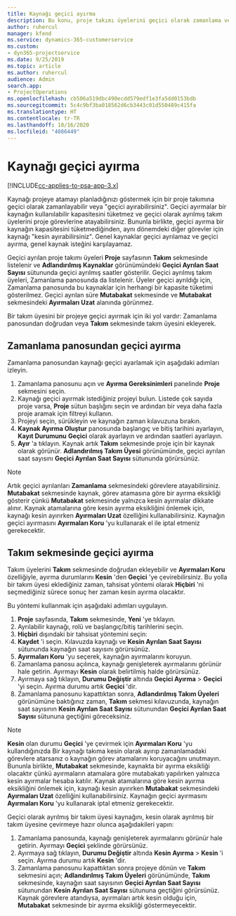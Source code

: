 ```yaml
---
title: Kaynağı geçici ayırma
description: Bu konu, proje takımı üyelerini geçici olarak zamanlama veya geçici ayırmayla ilgili bilgi sağlar.
author: ruhercul
manager: kfend
ms.service: dynamics-365-customerservice
ms.custom:
- dyn365-projectservice
ms.date: 9/25/2019
ms.topic: article
ms.author: ruhercul
audience: Admin
search.app:
- ProjectOperations
ms.openlocfilehash: cb506a519dbc490ecdd579edf1e3fa5dd0153bdb
ms.sourcegitcommit: 5c4c9bf3ba018562d6cb3443c01d550489c415fa
ms.translationtype: HT
ms.contentlocale: tr-TR
ms.lasthandoff: 10/16/2020
ms.locfileid: "4086449"
---
```

# <a name="soft-book-a-resource"></a>Kaynağı geçici ayırma

[!INCLUDE[cc-applies-to-psa-app-3.x](../includes/cc-applies-to-psa-app-3x.md)]

Kaynağı projeye atamayı planladığınızı göstermek için bir proje takımına geçici olarak zamanlayabilir veya "geçici ayırabilirsiniz". Geçici ayırmalar bir kaynağın kullanılabilir kapasitesini tüketmez ve geçici olarak ayrılmış takım üyelerini proje görevlerine atayabilirsiniz. Bununla birlikte, geçici ayırma bir kaynağın kapasitesini tüketmediğinden, aynı dönemdeki diğer görevler için kaynağı "kesin ayırabilirsiniz". Genel kaynaklar geçici ayrılamaz ve geçici ayırma, genel kaynak isteğini karşılayamaz.

Geçici ayrılan proje takımı üyeleri **Proje** sayfasının **Takım** sekmesinde listelenir ve **Adlandırılmış Kaynaklar** görünümündeki **Geçici Ayrılan Saat Sayısı** sütununda geçici ayrılmış saatler gösterilir. Geçici ayrılmış takım üyeleri, Zamanlama panosunda da listelenir. Üyeler geçici ayrıldığı için, Zamanlama panosunda bu kaynaklar için herhangi bir kapasite tüketimi gösterilmez. Geçici ayrılan süre **Mutabakat** sekmesinde ve **Mutabakat** sekmesindeki **Ayırmaları Uzat** alanında görünmez. 

Bir takım üyesini bir projeye geçici ayırmak için iki yol vardır: Zamanlama panosundan doğrudan veya **Takım** sekmesinde takım üyesini ekleyerek. 

## <a name="soft-book-from-the-schedule-board"></a>Zamanlama panosundan geçici ayırma
Zamanlama panosundan kaynağı geçici ayarlamak için aşağıdaki adımları izleyin. 

1. Zamanlama panosunu açın ve **Ayırma Gereksinimleri** panelinde **Proje** sekmesini seçin.
2. Kaynağı geçici ayırmak istediğiniz projeyi bulun. Listede çok sayıda proje varsa, **Proje** sütun başlığını seçin ve ardından bir veya daha fazla proje aramak için filtreyi kullanın.
3. Projeyi seçin, sürükleyin ve kaynağın zaman kılavuzuna bırakın.
5. **Kaynak Ayırma Oluştur** panosunda başlangıç ve bitiş tarihini ayarlayın, **Kayıt Durumunu** **Geçici** olarak ayarlayın ve ardından saatleri ayarlayın. 
6. **Ayır** 'a tıklayın. Kaynak artık **Takım** sekmesinde proje için bir kaynak olarak görünür. **Adlandırılmış Takım Üyesi** görünümünde, geçici ayrılan saat sayısını **Geçici Ayrılan Saat Sayısı** sütununda görürsünüz.

> [!NOTE]
> Artık geçici ayrılanları **Zamanlama** sekmesindeki görevlere atayabilirsiniz. **Mutabakat** sekmesinde kaynak, görev atamasına göre bir ayırma eksikliği gösterir çünkü **Mutabakat** sekmesinde yalnızca kesin ayırmalar dikkate alınır. Kaynak atamalarına göre kesin ayırma eksikliğini önlemek için, kaynağı kesin ayırırken **Ayırmaları Uzat** özelliğini kullanabilirsiniz. Kaynağın geçici ayırmasını **Ayırmaları Koru** 'yu kullanarak el ile iptal etmeniz gerekecektir.

## <a name="soft-book-on-the-team-tab"></a>Takım sekmesinde geçici ayırma

Takım üyelerini **Takım** sekmesinde doğrudan ekleyebilir ve **Ayırmaları Koru** özelliğiyle, ayırma durumlarını **Kesin** 'den **Geçici** 'ye çevirebilirsiniz. Bu yolla bir takım üyesi eklediğiniz zaman, tahsisat yöntemi olarak **Hiçbiri** 'ni seçmediğiniz sürece sonuç her zaman kesin ayırma olacaktır.

Bu yöntemi kullanmak için aşağıdaki adımları uygulayın.

1. **Proje** sayfasında, **Takım** sekmesinde, **Yeni** 'ye tıklayın.
2. Ayrılabilir kaynağı, rolü ve başlangıç/bitiş tarihlerini seçin.
3. **Hiçbiri** dışındaki bir tahsisat yöntemini seçin:
4. **Kaydet** 'i seçin. Kılavuzda kaynağı ve **Kesin Ayrılan Saat Sayısı** sütununda kaynağın saat sayısını görürsünüz.
5. **Ayırmaları Koru** 'yu seçerek, kaynağın ayırmalarını koruyun.
6. Zamanlama panosu açılınca, kaynağı genişleterek ayırmalarını görünür hale getirin. Ayırmayı **Kesin** olarak belirtilmiş halde görürsünüz.
7. Ayırmaya sağ tıklayın, **Durumu Değiştir** altında **Geçici Ayırma** \> **Geçici** 'yi seçin. Ayırma durumu artık **Geçici** 'dir.
8. Zamanlama panosunu kapattıktan sonra, **Adlandırılmış Takım Üyeleri** görünümüne baktığınız zaman, **Takım** sekmesi kılavuzunda, kaynağın saat sayısının **Kesin Ayrılan Saat Sayısı** sütunundan **Geçici Ayrılan Saat Sayısı** sütununa geçtiğini göreceksiniz.

> [!NOTE]
> **Kesin** olan durumu **Geçici** 'ye çevirmek için **Ayırmaları Koru** 'yu kullandığınızda Bir kaynağı takıma kesin olarak ayırıp zamanlamadaki görevlere atarsanız o kaynağın görev atamalarını koruyacağını unutmayın. Bununla birlikte, **Mutabakat** sekmesinde, kaynakta bir ayırma eksikliği olacaktır çünkü ayırmaların atamalara göre mutabakatı yapılırken yalnızca kesin ayırmalar hesaba katılır. Kaynak atamalarına göre kesin ayırma eksikliğini önlemek için, kaynağı kesin ayırırken **Mutabakat** sekmesindeki **Ayırmaları Uzat** özelliğini kullanabilirsiniz. Kaynağın geçici ayırmasını **Ayırmaları Koru** 'yu kullanarak iptal etmeniz gerekecektir.

Geçici olarak ayrılmış bir takım üyesi kaynağını, kesin olarak ayrılmış bir takım üyesine çevirmeye hazır olunca aşağıdakileri yapın:

1. Zamanlama panosunda, kaynağı genişleterek ayırmalarını görünür hale getirin. Ayırmayı **Geçici** şeklinde görürsünüz.
2. Ayırmaya sağ tıklayın, **Durumu Değiştir** altında **Kesin Ayırma** \> **Kesin** 'i seçin. Ayırma durumu artık **Kesin** 'dir.
3. Zamanlama panosunu kapattıktan sonra projeye dönün ve **Takım** sekmesini açın; **Adlandırılmış Takım Üyeleri** görünümünde, **Takım** sekmesinde, kaynağın saat sayısının **Geçici Ayrılan Saat Sayısı** sütunundan **Kesin Ayrılan Saat Sayısı** sütununa geçtiğini görürsünüz. Kaynak görevlere atandıysa, ayırmaları artık kesin olduğu için, **Mutabakat** sekmesinde bir ayırma eksikliği göstermeyecektir.

